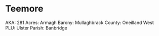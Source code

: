 # Teemore

AKA: 281
Acres: Armagh
Barony: Mullaghbrack
County: Oneilland West
PLU: Ulster
Parish: Banbridge